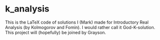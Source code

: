 # k_analysis
This is the LaTeX code of solutions I (Mark) made for Introductory Real Analysis (by Kolmogorov and Fomin). I would rather call it God-K-solution.
This project will (hopefully) be joined by Grayson.
